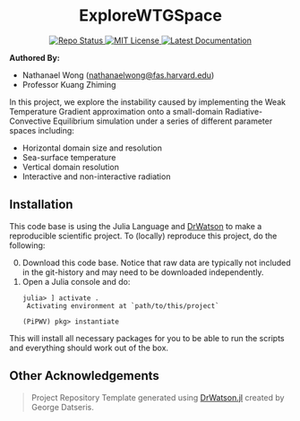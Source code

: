 # **<div align="center">ExploreWTGSpace</div>**

<p align="center">
  <a href="https://www.repostatus.org/#active">
    <img alt="Repo Status" src="https://www.repostatus.org/badges/latest/active.svg?style=flat-square" />
  </a>
  <a href="https://mit-license.org">
    <img alt="MIT License" src="https://img.shields.io/badge/License-MIT-blue.svg?style=flat-square">
  </a>
  <a href="https://natgeo-wong.github.io/ExploreWTGSpace/dev/">
    <img alt="Latest Documentation" src="https://img.shields.io/badge/docs-latest-blue.svg?style=flat-square">
  </a>
</p>

**Authored By:** 
* Nathanael Wong (nathanaelwong@fas.harvard.edu)
* Professor Kuang Zhiming

In this project, we explore the instability caused by implementing the Weak Temperature Gradient approximation onto a small-domain Radiative-Convective Equilibrium simulation under a series of different parameter spaces including:
* Horizontal domain size and resolution
* Sea-surface temperature
* Vertical domain resolution
* Interactive and non-interactive radiation

## Installation

This code base is using the Julia Language and [DrWatson](https://juliadynamics.github.io/DrWatson.jl/stable/)
to make a reproducible scientific project.  To (locally) reproduce this project, do the following:

0. Download this code base. Notice that raw data are typically not included in the
   git-history and may need to be downloaded independently.
1. Open a Julia console and do:
   ```
   julia> ] activate .
    Activating environment at `path/to/this/project`

   (PiPWV) pkg> instantiate
   ```

This will install all necessary packages for you to be able to run the scripts and
everything should work out of the box.

## Other Acknowledgements
> Project Repository Template generated using [DrWatson.jl](https://github.com/JuliaDynamics/DrWatson.jl) created by George Datseris.